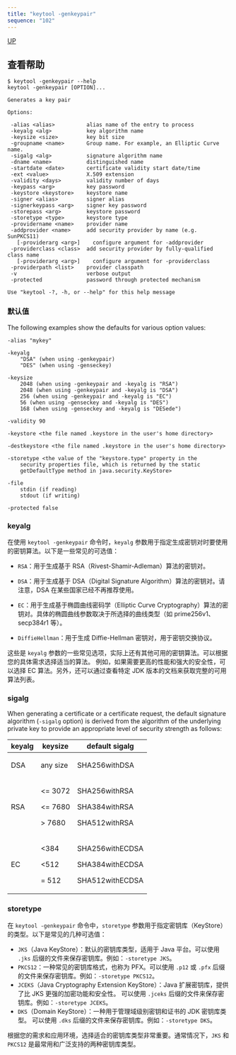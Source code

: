 ```yaml
---
title: "keytool -genkeypair"
sequence: "102"
---
```


[UP](/java-crypto.html)

## 查看帮助

```text
$ keytool -genkeypair --help
keytool -genkeypair [OPTION]...

Generates a key pair

Options:

 -alias <alias>          alias name of the entry to process
 -keyalg <alg>           key algorithm name
 -keysize <size>         key bit size
 -groupname <name>       Group name. For example, an Elliptic Curve name.
 -sigalg <alg>           signature algorithm name
 -dname <name>           distinguished name
 -startdate <date>       certificate validity start date/time
 -ext <value>            X.509 extension
 -validity <days>        validity number of days
 -keypass <arg>          key password
 -keystore <keystore>    keystore name
 -signer <alias>         signer alias
 -signerkeypass <arg>    signer key password
 -storepass <arg>        keystore password
 -storetype <type>       keystore type
 -providername <name>    provider name
 -addprovider <name>     add security provider by name (e.g. SunPKCS11)
   [-providerarg <arg>]    configure argument for -addprovider
 -providerclass <class>  add security provider by fully-qualified class name
   [-providerarg <arg>]    configure argument for -providerclass
 -providerpath <list>    provider classpath
 -v                      verbose output
 -protected              password through protected mechanism

Use "keytool -?, -h, or --help" for this help message
```

### 默认值

The following examples show the defaults for various option values:

```text
-alias "mykey"
 
-keyalg
    "DSA" (when using -genkeypair)
    "DES" (when using -genseckey)
 
-keysize
    2048 (when using -genkeypair and -keyalg is "RSA")
    2048 (when using -genkeypair and -keyalg is "DSA")
    256 (when using -genkeypair and -keyalg is "EC")
    56 (when using -genseckey and -keyalg is "DES")
    168 (when using -genseckey and -keyalg is "DESede")
 
-validity 90
  
-keystore <the file named .keystore in the user's home directory>

-destkeystore <the file named .keystore in the user's home directory>
   
-storetype <the value of the "keystore.type" property in the
    security properties file, which is returned by the static
    getDefaultType method in java.security.KeyStore>
 
-file
    stdin (if reading)
    stdout (if writing)
 
-protected false

```

### keyalg

在使用 `keytool -genkeypair` 命令时，`keyalg` 参数用于指定生成密钥对时要使用的密钥算法。以下是一些常见的可选值：

- `RSA`：用于生成基于 RSA（Rivest-Shamir-Adleman）算法的密钥对。

- `DSA`：用于生成基于 DSA（Digital Signature Algorithm）算法的密钥对。请注意，DSA 在某些国家已经不再推荐使用。

- `EC`：用于生成基于椭圆曲线密码学（Elliptic Curve Cryptography）算法的密钥对。具体的椭圆曲线参数取决于所选择的曲线类型（如
  prime256v1、secp384r1 等）。

- `DiffieHellman`：用于生成 Diffie-Hellman 密钥对，用于密钥交换协议。

这些是 `keyalg` 参数的一些常见选项，实际上还有其他可用的密钥算法。可以根据您的具体需求选择适当的算法。
例如，如果需要更高的性能和强大的安全性，可以选择 EC 算法。另外，还可以通过查看特定 JDK 版本的文档来获取完整的可用算法列表。

### sigalg

When generating a certificate or a certificate request,
the default signature algorithm (`-sigalg` option)
is derived from the algorithm of the underlying private key
to provide an appropriate level of security strength as follows:

<table>
    <thead>
        <tr>
            <th>keyalg</th>
            <th>keysize</th>
            <th>default sigalg</th>
        </tr>
    </thead>
    <tbody>
        <tr>
            <td>
                <p>DSA</p>
            </td>
            <td>
                <p>any size</p>
            </td>
            <td>
                <p>SHA256withDSA</p>
            </td>
        </tr>
        <tr>
            <td>
                <p>RSA</p>
            </td>
            <td>
                <p>&lt;= 3072</p>
                <p>&lt;= 7680</p>
                <p>&gt; 7680</p>
            </td>
            <td>
                <p>SHA256withRSA</p>
                <p>SHA384withRSA</p>
                <p>SHA512withRSA</p>
            </td>
        </tr>
        <tr>
            <td>
                <p>EC</p>
            </td>
            <td>
                <p>&lt;384</p>
                <p>&lt;512</p>
                <p>= 512</p>
            </td>
            <td>
                <p>SHA256withECDSA</p>
                <p>SHA384withECDSA</p>
                <p>SHA512withECDSA</p>
            </td>
        </tr>
    </tbody>
</table>



### storetype

在 `keytool -genkeypair` 命令中，`storetype` 参数用于指定密钥库（KeyStore）的类型。以下是常见的几种可选值：

- `JKS`（Java KeyStore）：默认的密钥库类型，适用于 Java 平台。可以使用 `.jks` 后缀的文件来保存密钥库。例如：`-storetype JKS`。
- `PKCS12`：一种常见的密钥库格式，也称为 PFX。可以使用 `.p12` 或 `.pfx` 后缀的文件来保存密钥库。例如：`-storetype PKCS12`。
- `JCEKS`（Java Cryptography Extension KeyStore）：Java 扩展密钥库，提供了比 JKS 更强的加密功能和安全性。
  可以使用 `.jceks` 后缀的文件来保存密钥库。例如：`-storetype JCEKS`。
- `DKS`（Domain KeyStore）：一种用于管理域级别密钥和证书的 JDK 密钥库类型。
  可以使用 `.dks` 后缀的文件来保存密钥库。例如：`-storetype DKS`。

根据您的需求和应用环境，选择适合的密钥库类型非常重要。通常情况下，`JKS` 和 `PKCS12` 是最常用和广泛支持的两种密钥库类型。
